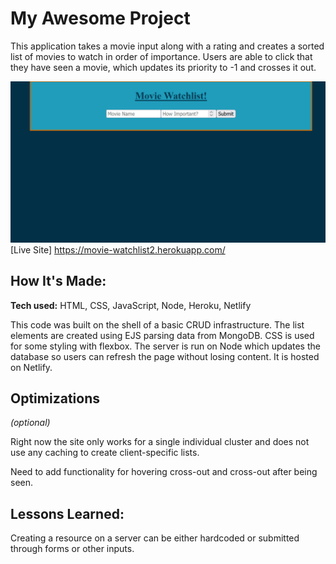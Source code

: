 # My Awesome Project
This application takes a movie input along with a rating and creates a sorted list of movies to watch in order of importance. Users are able to click that they have seen a movie, which updates its priority to -1 and crosses it out.


![alt text](/images/codePreview1.gif)
[Live Site] https://movie-watchlist2.herokuapp.com/

## How It's Made:

**Tech used:** HTML, CSS, JavaScript, Node, Heroku, Netlify

This code was built on the shell of a basic CRUD infrastructure.  The list elements are created using EJS parsing data from MongoDB. CSS is used for some styling with flexbox. The server is run on Node which updates the database so users can refresh the page without losing content. It is hosted on Netlify. 

## Optimizations
*(optional)*

Right now the site only works for a single individual cluster and does not use any caching to create client-specific lists. 

Need to add functionality for hovering cross-out and cross-out after being seen. 

## Lessons Learned:

Creating a resource on a server can be either hardcoded or submitted through forms or other inputs. 



